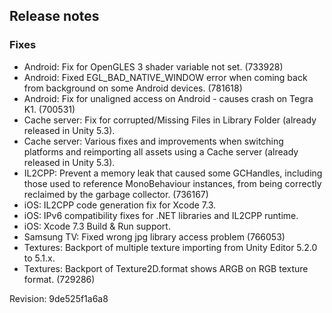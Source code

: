 ## Release notes

### Fixes

-   Android: Fix for OpenGLES 3 shader variable not set. (733928)
-   Android: Fixed EGL_BAD_NATIVE_WINDOW error when coming back from background on some Android devices. (781618)
-   Android: Fix for unaligned access on Android - causes crash on Tegra K1. (700531)
-   Cache server: Fix for corrupted/Missing Files in Library Folder (already released in Unity 5.3).
-   Cache server: Various fixes and improvements when switching platforms and reimporting all assets using a Cache server (already released in Unity 5.3).
-   IL2CPP: Prevent a memory leak that caused some GCHandles, including those used to reference MonoBehaviour instances, from being correctly reclaimed by the garbage collector. (736167)
-   iOS: IL2CPP code generation fix for Xcode 7.3.
-   iOS: IPv6 compatibility fixes for .NET libraries and IL2CPP runtime.
-   iOS: Xcode 7.3 Build & Run support.
-   Samsung TV: Fixed wrong jpg library access problem (766053)
-   Textures: Backport of multiple texture importing from Unity Editor 5.2.0 to 5.1.x.
-   Textures: Backport of Texture2D.format shows ARGB on RGB texture format. (729286)

Revision: 9de525f1a6a8
